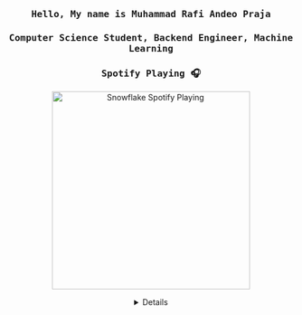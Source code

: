 <h3 align="center" id="begin"><samp> Hello, My name is <b><a>Muhammad Rafi Andeo Praja</a> </b></h3>
<h3 align="center" id="begin"><samp>Computer Science Student, Backend Engineer, Machine Learning</h3>

<div align="center">
<h3 id="spotify-playing-"><samp>Spotify Playing 🎧</h3>
<p>
  <a href="https://open.spotify.com/user/31jgelqr34d2p6l5qnc42laaqogq">
   <img src="https://spotify-github-profile.vercel.app/api/view?uid=31jgelqr34d2p6l5qnc42laaqogq&cover_image=true&theme=natemoo-re&show_offline=true&background_color=121212&bar_color=53b14f&bar_color_cover=true" alt="Snowflake Spotify Playing" width="350" />
  </a>
</p>
<details align="center" id="details">
<div align="center">

<h3 align="center" id="begin"><samp>Github Stats 📊</h3>
<br>
<p align='center'>
<img src="https://github-readme-stats.vercel.app/api?username=RafiAndeo&show_icons=true&theme=github_dark">
</p>

<hr>
<br>

<h3 align="center" id="begin"><samp>Most Used Languages 📚</h3>
<br>
<p align='center'>
<img src="https://github-readme-stats.vercel.app/api/top-langs/?username=RafiAndeo&theme=github_dark&hide_border=true&no-bg=true&no-frame=true&langs_count=10&layout=compact">
</p>
<p align='center'>
</p>

<p align="center"> <a href="https://github.com/RafiAndeo?tab=repositories&q=&type=&language=python&sort=" target="_blank"> <img src="https://img.shields.io/badge/-Python-000000?style=flat&logo=python" </a>
<a href="https://github.com/RafiAndeo?tab=repositories&q=&type=&language=javascript&sort=" target="_blank"> <img src="https://img.shields.io/badge/-Javascript-000000?style=flat&logo=javascript" </a>
<a href="https://github.com/RafiAndeo?tab=repositories&q=&type=&language=go&sort=" target="_blank"> <img src="https://img.shields.io/badge/-Go-000000?style=flat&logo=go" </a>
<a href="https://github.com/RafiAndeo?tab=repositories&q=&type=&language=typescript&sort=" target="_blank"> <img src="https://img.shields.io/badge/-Typescript-000000?style=flat&logo=typescript" </a>
<a href="https://github.com/RafiAndeo?tab=repositories&q=&type=&language=php&sort=" target="_blank"> <img src="https://img.shields.io/badge/-PHP-000000?style=flat&logo=php" </a>
<a href="https://github.com/RafiAndeo?tab=repositories&q=&type=&language=c%2B%2B&sort=" target="_blank"> <img src="https://img.shields.io/badge/-C++-000000?style=flat&logo=C%2B%2B&logoColor=00599C" </a>
<a href="https://github.com/RafiAndeo?tab=repositories&q=&type=&language=jupyter+notebook&sort=" target="_blank"> <img src="https://img.shields.io/badge/-Jupyter_Notebook-000000?style=flat&logo=jupyter" </a>
<a href="https://github.com/RafiAndeo?tab=repositories&q=&type=&language=groovy&sort=" target="_blank"> <img src="https://img.shields.io/badge/-Groovy-000000?style=flat&logo=magical-unicorn" </a>

<hr>
<br>

<h3 align="center" id="begin"><samp>Connect With Me 🔗</h3>
<p align="center"> <a href="https://www.linkedin.com/in/muhammad-rafi-andeo-praja-192a4421b/" target="_blank"> <img src="https://img.shields.io/badge/-Linkedin-000000?style=flat&logo=linkedin" </a>
<a href="https://www.instagram.com/rafi.andeo/" target="_blank"> <img src="https://img.shields.io/badge/-Instagram-000000?style=flat&logo=instagram" </a>

<hr>
<br>  

<h3 align="center" id="begin"><samp>Visitors Count 🌐</h3>
  
![](https://komarev.com/ghpvc/?username=RafiAndeo&color=blue)
  
</details>
